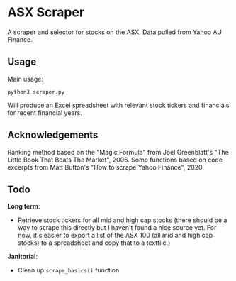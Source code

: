 # ASX Scraper

A scraper and selector for stocks on the ASX. Data pulled from Yahoo AU Finance.

## Usage

Main usage:

    python3 scraper.py

Will produce an Excel spreadsheet with relevant stock tickers and financials for recent financial years.

## Acknowledgements

Ranking method based on the "Magic Formula" from Joel Greenblatt's "The Little Book That Beats The Market", 2006.
Some functions based on code excerpts from Matt Button's "How to scrape Yahoo Finance", 2020.

## Todo

**Long term**:
* Retrieve stock tickers for all mid and high cap stocks (there should be a way to scrape this directly but I haven't found a nice source yet. For now, it's easier to export a list of the ASX 100 (all mid and high cap stocks) to a spreadsheet and copy that to a textfile.)

**Janitorial**:
* Clean up `scrape_basics()` function
